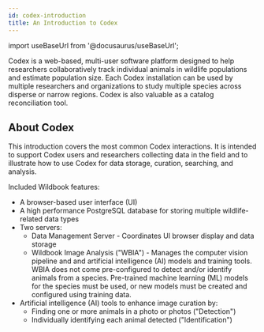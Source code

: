 ```yaml
---
id: codex-introduction
title: An Introduction to Codex
---
```


import useBaseUrl from '@docusaurus/useBaseUrl';

Codex is a web-based, multi-user software platform designed to help researchers collaboratively track individual animals in wildlife populations and estimate population size. Each Codex installation can be used by multiple researchers and organizations to study multiple species across disperse or narrow regions. Codex is also valuable as a catalog reconciliation tool.

## About Codex

This introduction covers the most common Codex interactions. It is intended to support Codex users and researchers collecting data in the field and to illustrate how to use Codex for data storage, curation, searching, and analysis.

Included Wildbook features:

* A browser-based user interface (UI)
* A high performance PostgreSQL database for storing multiple wildlife-related data types
* Two servers:
  * Data Management Server - Coordinates UI browser display and data storage
  * Wildbook Image Analysis ("WBIA") - Manages the computer vision pipeline and and artificial intelligence (AI) models and training tools. WBIA does not come pre-configured to detect and/or identify animals from a species. Pre-trained machine learning (ML) models for the species must be used, or new models must be created and configured using training data.
* Artificial intelligence (AI) tools to enhance image curation by:
  * Finding one or more animals in a photo or photos ("Detection")
  * Individually identifying each animal detected ("Identification")
